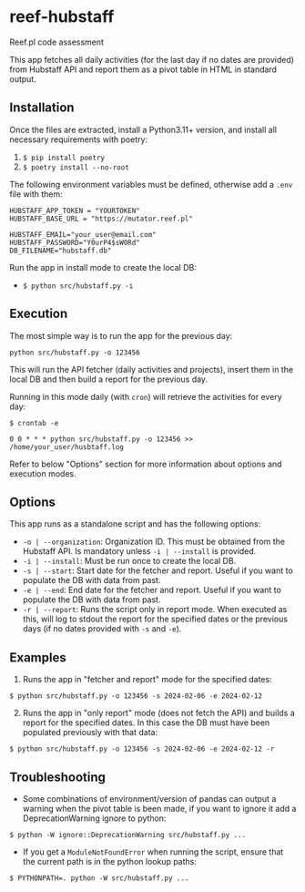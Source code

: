 # reef-hubstaff
Reef.pl code assessment 

This app fetches all daily activities (for the last day if no dates are provided) from Hubstaff API and report them as a pivot table in HTML in standard output.

## Installation

Once the files are extracted, install a Python3.11+ version, and install all necessary requirements with poetry:

1. `$ pip install poetry`
2. `$ poetry install --no-root`

The following environment variables must be defined, otherwise add a `.env` file with them:

```
HUBSTAFF_APP_TOKEN = "YOURTOKEN"
HUBSTAFF_BASE_URL = "https://mutator.reef.pl"

HUBSTAFF_EMAIL="your_user@email.com"
HUBSTAFF_PASSWORD="Y0urP4$sW0Rd"
DB_FILENAME="hubstaff.db"
```

Run the app in install mode to create the local DB:

- `$ python src/hubstaff.py -i` 

## Execution

The most simple way is to run the app for the previous day:

`python src/hubstaff.py -o 123456`

This will run the API fetcher (daily activities and projects), insert them in the local DB and then build a report for the previous day.

Running in this mode daily (with `cron`) will retrieve the activities for every day:

```
$ crontab -e

0 0 * * * python src/hubstaff.py -o 123456 >> /home/your_user/husbtaff.log
```

Refer to below "Options" section for more information about options and execution modes.

## Options

This app runs as a standalone script and has the following options:
- `-o | --organization`: Organization ID. This must be obtained from the Hubstaff API. Is mandatory unless `-i | --install` is provided.
- `-i | --install`: Must be run once to create the local DB.
- `-s | --start`: Start date for the fetcher and report. Useful if you want to populate the DB with data from past.
- `-e | --end`: End date for the fetcher and report. Useful if you want to populate the DB with data from past.
- `-r | --report`: Runs the script only in report mode. When executed as this, will log to stdout the report for the specified dates or the previous days (if no dates provided with `-s` and `-e`).

## Examples

1. Runs the app in "fetcher and report" mode for the specified dates:

`$ python src/hubstaff.py -o 123456 -s 2024-02-06 -e 2024-02-12`

2. Runs the app in "only report" mode (does not fetch the API) and builds a report for the specified dates. In this case the DB must have been populated previously with that data:

`$ python src/hubstaff.py -o 123456 -s 2024-02-06 -e 2024-02-12 -r`

## Troubleshooting

- Some combinations of environment/version of pandas can output a warning when the pivot table is been made, if you want to ignore it add a DeprecationWarning ignore to python:

`$ python -W ignore::DeprecationWarning src/hubstaff.py ...`

- If you get a `ModuleNotFoundError` when running the script, ensure that the current path is in the python lookup paths:

`$ PYTHONPATH=. python -W src/hubstaff.py ...`
